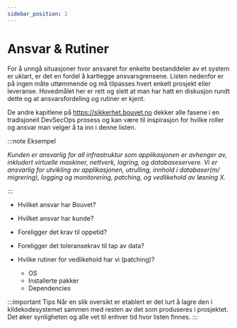 ```yaml
---
sidebar_position: 2
---
```


# Ansvar & Rutiner

For å unngå situasjoner hvor ansvaret for enkelte bestanddeler av et system er uklart, er det en fordel å kartlegge ansvarsgrensene. Listen nedenfor er på ingen måte uttømmende og må tilpasses hvert enkelt prosjekt eller leveranse. Hovedmålet her er rett og slett at man har hatt en diskusjon rundt dette og at ansvarsfordeling og rutiner er kjent.

De andre kapitlene på <a href="https://sikkerhet.bouvet.no">https://sikkerhet.bouvet.no</a> dekker alle fasene i en tradisjonell DevSecOps prosess og kan være til inspirasjon for hvilke roller og ansvar man velger å ta inn i denne listen.

:::note Eksempel

 _Kunden er ansvarlig for all infrastruktur som applikasjonen er avhenger av, inkludert virtuelle maskiner, nettverk, lagring, og databaseservere.
Vi er ansvarlig for utvikling av applikasjonen, utrulling, innhold i databaser(m/ migrering), logging og monitorering, patching, og vedlikehold av løsning X._

:::

- Hvilket ansvar har Bouvet?
- Hvilket ansvar har kunde?

- Foreligger det krav til oppetid?
- Foreligger det toleransekrav til tap av data?
  
- Hvilke rutiner for vedlikehold har vi (patching)?
  - OS
  - Installerte pakker
  - Dependencies

:::important Tips
Når en slik oversikt er etablert er det lurt å lagre den i kildekodesystemet sammen med resten av det som produseres i prosjektet. Det øker synligheten og alle vet til enhver tid hvor listen finnes.
:::